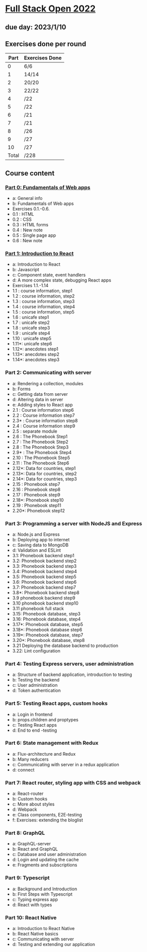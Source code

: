 # [Full Stack Open 2022](https://fullstackopen.com/en/ 'Full Stack Open 2022 Homepage')
## due day: 2023/1/10

## Exercises done per round

| Part      | Exercises Done |
| --------- | -------------- |
| 0         |     6/6        |
| 1         |    14/14       |
| 2         |    20/20       |
| 3         |    22/22       |
| 4         |      /22       |
| 5         |      /22       |
| 6         |      /21       |
| 7         |      /21       |
| 8         |      /26       |
| 9         |      /27       |
| 10        |      /27       |
| Total     |      /228      |

## Course content

### [Part 0: Fundamentals of Web apps](https://github.com/liaisontw/fullStackOpen/blob/main/part0/README.md)

- a: General info
- b: Fundamentals of Web apps
- Exercises 0.1.-0.6.
- 0.1  : HTML
- 0.2  : CSS
- 0.3  : HTML forms
- 0.4  : New note
- 0.5  : Single page app
- 0.6  : New note

### [Part 1: Introduction to React](https://github.com/liaisontw/fullStackOpen/tree/main/part1)

- a: Introduction to React
- b: Javascript
- c: Component state, event handlers
- d: A more complex state, debugging React apps
- Exercises 1.1.-1.14
- 1.1  : course information, step1
- 1.2  : course information, step2
- 1.3  : course information, step3
- 1.4  : course information, step4
- 1.5  : course information, step5
- 1.6  : unicafe step1
- 1.7  : unicafe step2
- 1.8  : unicafe step3
- 1.9  : unicafe step4
- 1.10 : unicafe step5
- 1.11*: unicafe step6
- 1.12*: anecdotes step1
- 1.13*: anecdotes step2
- 1.14*: anecdotes step3


### Part 2: Communicating with server

- a: Rendering a collection, modules
- b: Forms
- c: Getting data from server
- d: Altering data in server
- e: Adding styles to React app
- 2.1  : Course information step6
- 2.2  : Course information step7
- 2.3* : Course information step8
- 2.4  : Course information step9
- 2.5  : separate module
- 2.6  : The Phonebook Step1
- 2.7  : The Phonebook Step2
- 2.8  : The Phonebook Step3
- 2.9* : The Phonebook Step4
- 2.10 : The Phonebook Step5
- 2.11 : The Phonebook Step6
- 2.12*: Data for countries, step1
- 2.13*: Data for countries, step2
- 2.14*: Data for countries, step3
- 2.15 : Phonebook step7
- 2.16 : Phonebook step8
- 2.17 : Phonebook step9
- 2.18*: Phonebook step10
- 2.19 : Phonebook step11
- 2.20*: Phonebook step12

### Part 3: Programming a server with NodeJS and Express

- a: Node.js and Express
- b: Deploying app to internet
- c: Saving data to MongoDB
- d: Validation and ESLint
- 3.1: Phonebook backend step1
- 3.2: Phonebook backend step2
- 3.3: Phonebook backend step3
- 3.4: Phonebook backend step4
- 3.5: Phonebook backend step5
- 3.6: Phonebook backend step6
- 3.7: Phonebook backend step7
- 3.8*: Phonebook backend step8
- 3.9 phonebook backend step9
- 3.10 phonebook backend step10
- 3.11 phonebook full stack
- 3.15: Phonebook database, step3
- 3.16: Phonebook database, step4
- 3.17*: Phonebook database, step5
- 3.18*: Phonebook database step6
- 3.19*: Phonebook database, step7
- 3.20*: Phonebook database, step8
- 3.21 Deploying the database backend to production
- 3.22: Lint configuration


### Part 4: Testing Express servers, user administration

- a: Structure of backend application, introduction to testing
- b: Testing the backend
- c: User administration
- d: Token authentication

### Part 5: Testing React apps, custom hooks

- a: Login in frontend
- b: props.children and proptypes
- c: Testing React apps
- d: End to end -testing

### Part 6: State management with Redux

- a: Flux-architecture and Redux
- b: Many reducers
- c: Communicating with server in a redux application
- d: connect

### Part 7: React router, styling app with CSS and webpack

- a: React-router
- b: Custom hooks
- c: More about styles
- d: Webpack
- e: Class components, E2E-testing
- f: Exercises: extending the bloglist

### Part 8: GraphQL

- a: GraphQL-server
- b: React and GraphQL
- c: Database and user administration
- d: Login and updating the cache
- e: Fragments and subscriptions

### Part 9: Typescript

- a: Background and Introduction
- b: First Steps with Typescript
- c: Typing express app
- d: React with types

### Part 10: React Native

- a: Introduction to React Native
- b: React Native basics
- c: Communicating with server
- d: Testing and extending our application
